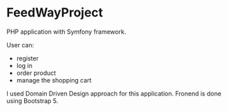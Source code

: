 # FeedWayProject

PHP application with Symfony framework.

User can:
- register
- log in
- order product
- manage the shopping cart

I used Domain Driven Design approach for this application.
Fronend is done using Bootstrap 5.

